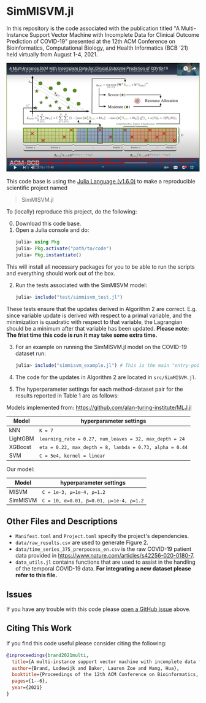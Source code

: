 # SimMISVM.jl

In this repository is the code associated with the publication titled "A Multi-Instance Support Vector Machine with Incomplete Data for Clinical Outcome Prediction of COVID-19" presented at the 12th ACM Conference on Bioinformatics, Computational Biology, and Health Informatics (BCB '21) held virtually from August 1-4, 2021.

[![A Multi-Instance Support Vector Machine with Incomplete Data for Clinical Outcome Prediction of COVID-19](/images/simmisvm-thumbnail.png)](https://www.youtube.com/watch?v=eOXWoVuUQ_o)

This code base is using the [Julia Language (v1.6.0)](https://julialang.org/) to make a reproducible scientific project named
> SimMISVM.jl 

To (locally) reproduce this project, do the following:

0. Download this code base. 
1. Open a Julia console and do:
   ```julia
   julia> using Pkg
   julia> Pkg.activate("path/to/code")
   julia> Pkg.instantiate()
   ```

This will install all necessary packages for you to be able to run the scripts and
everything should work out of the box.

2. Run the tests associated with the SimMISVM model:
   ```julia
   julia> include("test/simmisvm_test.jl")
   ```
These tests ensure that the updates derived in Algorithm 2 are correct. E.g. since variable update is derived with respect to a primal variable, and the minimization is quadratic with respect to that variable, the Lagrangian should be a minimum after that variable has been updated. **Please note: The frist time this code is run it may take some extra time.**

3. For an example on running the SimMISVM.jl model on the COVID-19 dataset run:
   ```julia
   julia> include("simmisvm_example.jl") # This is the main "entry-point"
   ```

4. The code for the updates in Algorithm 2 are located in `src/SimMISVM.jl`.

5. The hyperparameter settings for each method-dataset pair for the results reported in Table 1 are as follows:

Models implemented from: https://github.com/alan-turing-institute/MLJ.jl

| Model | hyperparameter settings |
| ------- | ----- |
| kNN | `K = 7` |
| LightGBM | `learning_rate = 0.27, num_leaves = 32, max_depth = 24` |
| XGBoost | `eta = 0.22, max_depth = 8, lambda = 0.73, alpha = 0.44` |
| SVM | `C = 5e4, kernel = linear` |

Our model:

| Model | hyperparameter settings |
| ------- | ----- |
| MISVM | `C = 1e-3, μ=1e-4, ρ=1.2` |
| SimMISVM | `C = 10, α=0.01, β=0.01, μ=1e-4, ρ=1.2` |

## Other Files and Descriptions

 - `Manifest.toml` and `Project.toml` specify the project's dependencies.
 - `data/raw_results.csv` are used to generate Figure 2.
 - `data/time_series_375_prerpocess_en.csv` is the raw COVID-19 patient data provided in https://www.nature.com/articles/s42256-020-0180-7.
 - `data_utils.jl` contains functions that are used to assist in the handling of the temporal COVID-19 data. **For integrating a new dataset please refer to this file.**

## Issues

If you have any trouble with this code please [open a GitHub issue](https://github.com/minds-mines/SimMISVM.jl/issues) above.

## Citing This Work

If you find this code useful please consider citing the following:

```bibtex
@inproceedings{brand2021multi,
  title={A multi-instance support vector machine with incomplete data for clinical outcome prediction of COVID-19},
  author={Brand, Lodewijk and Baker, Lauren Zoe and Wang, Hua},
  booktitle={Proceedings of the 12th ACM Conference on Bioinformatics, Computational Biology, and Health Informatics},
  pages={1--6},
  year={2021}
}
```
